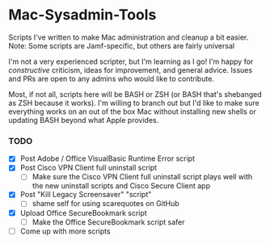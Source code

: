 # Mac-Sysadmin-Tools
Scripts I've written to make Mac administration and cleanup a bit easier. Note: Some scripts are Jamf-specific, but others are fairly universal

I'm not a very experienced scripter, but I'm learning as I go! I'm happy for *constructive* criticism, ideas for improvement, and general advice. Issues and PRs are open to any admins who would like to contribute.

Most, if not all, scripts here will be BASH or ZSH (or BASH that's shebanged as ZSH because it works). I'm willing to branch out but I'd like to make sure everything works on an out of the box Mac without installing new shells or updating BASH beyond what Apple provides.

### TODO
 - [x] Post Adobe / Office VisualBasic Runtime Error script
 - [x] Post Cisco VPN Client full uninstall script
   - [ ] Make sure the Cisco VPN Client full uninstall script plays well with the new uninstall scripts and Cisco Secure Client app
 - [x] Post "Kill Legacy Screensaver" "script"
   - [ ] shame self for using scarequotes on GitHub
 - [x] Upload Office SecureBookmark script
   - [ ] Make the Office SecureBookmark script safer
 - [ ] Come up with more scripts
